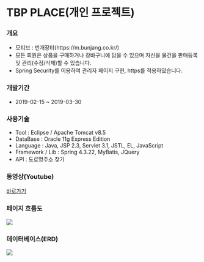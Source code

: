 # TBP PLACE(개인 프로젝트)<br>
<h3>개요</h3>
<ul>
  <li>모티브 : 번개장터(https://m.bunjang.co.kr/)</li>
  <li>모든 회원은 상품을 구매하거나 장바구니에 담을 수 있으며 자신을 물건을 판매등록 및 관리(수정/삭제)할 수 있습니다.</li>
  <li>Spring Security를 이용하여 관리자 페이지 구현, https를 적용하였습니다.</li>
</ul>
<h3>개발기간</h3>
<ul>
  <li>2019-02-15 ~ 2019-03-30</li>
</ul>
<h3>사용기술</h3>
<ul>
  <li>Tool : Eclipse / Apache Tomcat v8.5</li>
  <li>DataBase : Oracle 11g Express Edition</li>
  <li>Language : Java, JSP 2.3, Servlet 3.1, JSTL, EL, JavaScript</li>
  <li>Framework / Lib : Spring 4.3.22, MyBatis, JQuery</li>
  <li>API : 도로명주소 찾기</li>
</ul>
<h3>동영상(Youtube)</h3>
<a href="https://youtu.be/UjU3OFYs99k">바로가기</a>
<h3>페이지 흐름도</h3>
<img src="https://user-images.githubusercontent.com/47962660/55906796-0c790280-5c10-11e9-96da-f2014daf801a.PNG"/>
<h3>데이터베이스(ERD)</h3>
<img src="https://user-images.githubusercontent.com/47962660/55906706-d63b8300-5c0f-11e9-8d3f-bf696ab0f37a.PNG"/>
